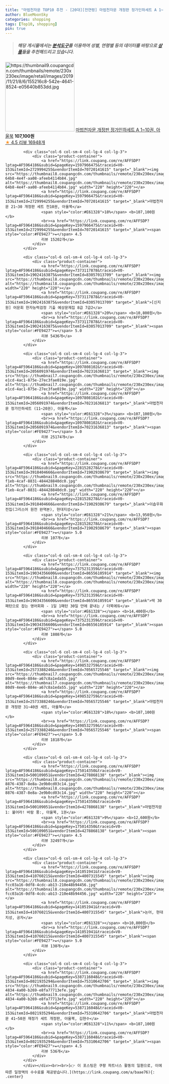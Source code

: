 ```yaml
---
title: "마법천자문 TOP10 추천 - [20대][전연령] 마법천자문 개정판 정가인하세트 A 1~10권, 아울북"
author: BlueMoonSky
categories: shopping
tags: [Top10, shopping]
pin: true
---
```


> ##### 해당 게시물에서는 [**분석도구**](https://itemscout.io/)를 이용하여 **성별**, **연령별** 등의 데이터를 바탕으로 [**상품**](https://link.coupang.com/a/baae76)들을 추천해드리고 있습니다.
<div class="container"><div class="row">
            <div class="col-6 col-sm-4 col-lg-4 col-lg-3">
                <div class="product-container">
                    <a href="https://link.coupang.com/re/AFFSDP?lptag=AF5964186&subid=&pageKey=343189524&traceid=V0-153&itemId=1090701965&vendorItemId=5603958648" target="_blank"><img src="https://thumbnail9.coupangcdn.com/thumbnails/remote/230x230ex/image/retail/images/2019/11/21/8/6/155216c8-542e-4641-8524-e05640b853dd.jpg" alt="https://thumbnail9.coupangcdn.com/thumbnails/remote/230x230ex/image/retail/images/2019/11/21/8/6/155216c8-542e-4641-8524-e05640b853dd.jpg" width="220" height="220"></a>
                    <a href="https://link.coupang.com/re/AFFSDP?lptag=AF5964186&subid=&pageKey=343189524&traceid=V0-153&itemId=1090701965&vendorItemId=5603958648" target="_blank">마법천자문 개정판 정가인하세트 A 1~10권, 아울북</a>
                    <span style="color:#E61328"></span> <b>107,100원</b>
                    <br><a href="https://link.coupang.com/re/AFFSDP?lptag=AF5964186&subid=&pageKey=343189524&traceid=V0-153&itemId=1090701965&vendorItemId=5603958648" target="_blank"><span style="color:#FE9427">★</span> 4.5
                    리뷰 16948개</a>
                </div>
            </div>
            
            <div class="col-6 col-sm-4 col-lg-4 col-lg-3">
                <div class="product-container">
                    <a href="https://link.coupang.com/re/AFFSDP?lptag=AF5964186&subid=&pageKey=1597966475&traceid=V0-153&itemId=2729994255&vendorItemId=70720141615" target="_blank"><img src="https://thumbnail8.coupangcdn.com/thumbnails/remote/230x230ex/image/retail/images/2019/07/22/15/6/f1499b4c-64b8-4e4f-aa08-afeeb4114b84.jpg" alt="https://thumbnail8.coupangcdn.com/thumbnails/remote/230x230ex/image/retail/images/2019/07/22/15/6/f1499b4c-64b8-4e4f-aa08-afeeb4114b84.jpg" width="220" height="220"></a>
                    <a href="https://link.coupang.com/re/AFFSDP?lptag=AF5964186&subid=&pageKey=1597966475&traceid=V0-153&itemId=2729994255&vendorItemId=70720141615" target="_blank">마법천자문 21~30 개정판 세트 전10권, 아울북</a>
                    <span style="color:#E61328">18%</span> <b>107,100원</b>
                    <br><a href="https://link.coupang.com/re/AFFSDP?lptag=AF5964186&subid=&pageKey=1597966475&traceid=V0-153&itemId=2729994255&vendorItemId=70720141615" target="_blank"><span style="color:#FE9427">★</span> 4.5
                    리뷰 15202개</a>
                </div>
            </div>
            
            <div class="col-6 col-sm-4 col-lg-4 col-lg-3">
                <div class="product-container">
                    <a href="https://link.coupang.com/re/AFFSDP?lptag=AF5964186&subid=&pageKey=7373117878&traceid=V0-153&itemId=19024163875&vendorItemId=83057013709" target="_blank"><img src="https://thumbnail8.coupangcdn.com/thumbnails/remote/230x230ex/image/vendor_inventory/4ee0/f31bd1da7a665563d585f12066e3154a072bfd5f6d2efe05293832a26639.jpg" alt="https://thumbnail8.coupangcdn.com/thumbnails/remote/230x230ex/image/vendor_inventory/4ee0/f31bd1da7a665563d585f12066e3154a072bfd5f6d2efe05293832a26639.jpg" width="220" height="220"></a>
                    <a href="https://link.coupang.com/re/AFFSDP?lptag=AF5964186&subid=&pageKey=7373117878&traceid=V0-153&itemId=19024163875&vendorItemId=83057013709" target="_blank">[신지원] 어문회 한자능력검정 기출 예상문제집 8급 7급2</a>
                    <span style="color:#E61328">20%</span> <b>10,800원</b>
                    <br><a href="https://link.coupang.com/re/AFFSDP?lptag=AF5964186&subid=&pageKey=7373117878&traceid=V0-153&itemId=19024163875&vendorItemId=83057013709" target="_blank"><span style="color:#FE9427">★</span> 5.0
                    리뷰 5436개</a>
                </div>
            </div>
            
            <div class="col-6 col-sm-4 col-lg-4 col-lg-3">
                <div class="product-container">
                    <a href="https://link.coupang.com/re/AFFSDP?lptag=AF5964186&subid=&pageKey=1097808102&traceid=V0-153&itemId=2056091974&vendorItemId=70231636813" target="_blank"><img src="https://thumbnail7.coupangcdn.com/thumbnails/remote/230x230ex/image/retail/images/2020/02/03/10/8/e20854e6-e1cd-4ac1-875e-27ec3fae019e.jpg" alt="https://thumbnail7.coupangcdn.com/thumbnails/remote/230x230ex/image/retail/images/2020/02/03/10/8/e20854e6-e1cd-4ac1-875e-27ec3fae019e.jpg" width="220" height="220"></a>
                    <a href="https://link.coupang.com/re/AFFSDP?lptag=AF5964186&subid=&pageKey=1097808102&traceid=V0-153&itemId=2056091974&vendorItemId=70231636813" target="_blank">마법천자문 정가인하세트 (11~20권), 아울북</a>
                    <span style="color:#E61328">3%</span> <b>107,100원</b>
                    <br><a href="https://link.coupang.com/re/AFFSDP?lptag=AF5964186&subid=&pageKey=1097808102&traceid=V0-153&itemId=2056091974&vendorItemId=70231636813" target="_blank"><span style="color:#FE9427">★</span> 5.0
                    리뷰 25174개</a>
                </div>
            </div>
            
            <div class="col-6 col-sm-4 col-lg-4 col-lg-3">
                <div class="product-container">
                    <a href="https://link.coupang.com/re/AFFSDP?lptag=AF5964186&subid=&pageKey=2281528278&traceid=V0-153&itemId=3918404666&vendorItemId=71902938679" target="_blank"><img src="https://thumbnail9.coupangcdn.com/thumbnails/remote/230x230ex/image/retail/images/2020/10/22/17/7/ed4caa04-f1eb-4caf-8831-484428840dc0.jpg" alt="https://thumbnail9.coupangcdn.com/thumbnails/remote/230x230ex/image/retail/images/2020/10/22/17/7/ed4caa04-f1eb-4caf-8831-484428840dc0.jpg" width="220" height="220"></a>
                    <a href="https://link.coupang.com/re/AFFSDP?lptag=AF5964186&subid=&pageKey=2281528278&traceid=V0-153&itemId=3918404666&vendorItemId=71902938679" target="_blank">이솝우화전집(그리스어 원전 완역본), 현대지성</a>
                    <span style="color:#E61328">21%</span> <b>13,950원</b>
                    <br><a href="https://link.coupang.com/re/AFFSDP?lptag=AF5964186&subid=&pageKey=2281528278&traceid=V0-153&itemId=3918404666&vendorItemId=71902938679" target="_blank"><span style="color:#FE9427">★</span> 5.0
                    리뷰 107개</a>
                </div>
            </div>
            
            <div class="col-6 col-sm-4 col-lg-4 col-lg-3">
                <div class="product-container">
                    <a href="https://link.coupang.com/re/AFFSDP?lptag=AF5964186&subid=&pageKey=7375231359&traceid=V0-153&itemId=19034356600&vendorItemId=86556105914" target="_blank"><img src="https://thumbnail8.coupangcdn.com/thumbnails/remote/230x230ex/image/vendor_inventory/a28b/ee920cc3bcb04725d899012496c2dd4af6cfb5ac45ded59186dd86ddbe77.png" alt="https://thumbnail8.coupangcdn.com/thumbnails/remote/230x230ex/image/vendor_inventory/a28b/ee920cc3bcb04725d899012496c2dd4af6cfb5ac45ded59186dd86ddbe77.png" width="220" height="220"></a>
                    <a href="https://link.coupang.com/re/AFFSDP?lptag=AF5964186&subid=&pageKey=7375231359&traceid=V0-153&itemId=19034356600&vendorItemId=86556105914" target="_blank">딱 30패턴으로 잡는 영어회화 - 1일 1패턴 30일 만에 끝내는 / 더북에듀</a>
                    <span style="color:#E61328"></span> <b>14,400원</b>
                    <br><a href="https://link.coupang.com/re/AFFSDP?lptag=AF5964186&subid=&pageKey=7375231359&traceid=V0-153&itemId=19034356600&vendorItemId=86556105914" target="_blank"><span style="color:#FE9427">★</span> 5.0
                    리뷰 1808개</a>
                </div>
            </div>
            
            <div class="col-6 col-sm-4 col-lg-4 col-lg-3">
                <div class="product-container">
                    <a href="https://link.coupang.com/re/AFFSDP?lptag=AF5964186&subid=&pageKey=1498532759&traceid=V0-153&itemId=2573388246&vendorItemId=70565725546" target="_blank"><img src="https://thumbnail7.coupangcdn.com/thumbnails/remote/230x230ex/image/retail/images/2020/04/17/22/3/4b47750b-80d9-4ee6-884e-a67c8a1eda55.jpg" alt="https://thumbnail7.coupangcdn.com/thumbnails/remote/230x230ex/image/retail/images/2020/04/17/22/3/4b47750b-80d9-4ee6-884e-a67c8a1eda55.jpg" width="220" height="220"></a>
                    <a href="https://link.coupang.com/re/AFFSDP?lptag=AF5964186&subid=&pageKey=1498532759&traceid=V0-153&itemId=2573388246&vendorItemId=70565725546" target="_blank">마법천자문 개정판 31~40권 세트, 아울북</a>
                    <span style="color:#E61328">18%</span> <b>107,100원</b>
                    <br><a href="https://link.coupang.com/re/AFFSDP?lptag=AF5964186&subid=&pageKey=1498532759&traceid=V0-153&itemId=2573388246&vendorItemId=70565725546" target="_blank"><span style="color:#FE9427">★</span> 5.0
                    리뷰 1818개</a>
                </div>
            </div>
            
            <div class="col-6 col-sm-4 col-lg-4 col-lg-3">
                <div class="product-container">
                    <a href="https://link.coupang.com/re/AFFSDP?lptag=AF5964186&subid=&pageKey=175014350&traceid=V0-153&itemId=500109051&vendorItemId=4278868138" target="_blank"><img src="https://thumbnail8.coupangcdn.com/thumbnails/remote/230x230ex/image/retail/images/2019/01/08/20/4/394f44c9-8876-4387-8e8a-2e9b0cd03c14.jpg" alt="https://thumbnail8.coupangcdn.com/thumbnails/remote/230x230ex/image/retail/images/2019/01/08/20/4/394f44c9-8876-4387-8e8a-2e9b0cd03c14.jpg" width="220" height="220"></a>
                    <a href="https://link.coupang.com/re/AFFSDP?lptag=AF5964186&subid=&pageKey=175014350&traceid=V0-153&itemId=500109051&vendorItemId=4278868138" target="_blank">마법천자문 1: 불어라! 바람 풍:, 아울북, 1권</a>
                    <span style="color:#E61328">9%</span> <b>12,600원</b>
                    <br><a href="https://link.coupang.com/re/AFFSDP?lptag=AF5964186&subid=&pageKey=175014350&traceid=V0-153&itemId=500109051&vendorItemId=4278868138" target="_blank"><span style="color:#FE9427">★</span> 4.5
                    리뷰 32497개</a>
                </div>
            </div>
            
            <div class="col-6 col-sm-4 col-lg-4 col-lg-3">
                <div class="product-container">
                    <a href="https://link.coupang.com/re/AFFSDP?lptag=AF5964186&subid=&pageKey=141051941&traceid=V0-153&itemId=410760215&vendorItemId=4007315545" target="_blank"><img src="https://thumbnail8.coupangcdn.com/thumbnails/remote/230x230ex/image/retail/images/2874139065654414-fcc03a16-0df8-4cdc-ab13-210e48b94456.jpg" alt="https://thumbnail8.coupangcdn.com/thumbnails/remote/230x230ex/image/retail/images/2874139065654414-fcc03a16-0df8-4cdc-ab13-210e48b94456.jpg" width="220" height="220"></a>
                    <a href="https://link.coupang.com/re/AFFSDP?lptag=AF5964186&subid=&pageKey=141051941&traceid=V0-153&itemId=410760215&vendorItemId=4007315545" target="_blank">논어, 현대지성, 공자</a>
                    <span style="color:#E61328"></span> <b>10,800원</b>
                    <br><a href="https://link.coupang.com/re/AFFSDP?lptag=AF5964186&subid=&pageKey=141051941&traceid=V0-153&itemId=410760215&vendorItemId=4007315545" target="_blank"><span style="color:#FE9427">★</span> 5.0
                    리뷰 130개</a>
                </div>
            </div>
            
            <div class="col-6 col-sm-4 col-lg-4 col-lg-3">
                <div class="product-container">
                    <a href="https://link.coupang.com/re/AFFSDP?lptag=AF5964186&subid=&pageKey=5387116048&traceid=V0-153&itemId=8021935294&vendorItemId=75310642706" target="_blank"><img src="https://thumbnail9.coupangcdn.com/thumbnails/remote/230x230ex/image/retail/images/2021/04/21/14/9/9032dcd5-4834-4a00-b269-e8fa77713efe.jpg" alt="https://thumbnail9.coupangcdn.com/thumbnails/remote/230x230ex/image/retail/images/2021/04/21/14/9/9032dcd5-4834-4a00-b269-e8fa77713efe.jpg" width="220" height="220"></a>
                    <a href="https://link.coupang.com/re/AFFSDP?lptag=AF5964186&subid=&pageKey=5387116048&traceid=V0-153&itemId=8021935294&vendorItemId=75310642706" target="_blank">마법천자문 41~50권 재정가 세트 개정판, 아울북, 김현수</a>
                    <span style="color:#E61328">11%</span> <b>107,100원</b>
                    <br><a href="https://link.coupang.com/re/AFFSDP?lptag=AF5964186&subid=&pageKey=5387116048&traceid=V0-153&itemId=8021935294&vendorItemId=75310642706" target="_blank"><span style="color:#FE9427">★</span> 4.5
                    리뷰 536개</a>
                </div>
            </div>
            </div></div><br><br>[👉 이 포스팅은 쿠팡 파트너스 활동의 일환으로, 이에 따른 일정액의 수수료를 제공받습니다.](https://link.coupang.com/a/baae76){: .center}